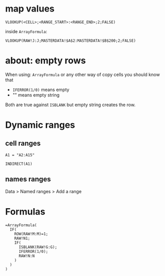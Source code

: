 # map values

    VLOOKUP(<CELL>;<RANGE_START>:<RANGE_END>;2;FALSE)

inside `ArrayFormula`:

    VLOOKUP(RAW!J:J;MASTERDATA!$A$2:MASTERDATA!$B$200;2;FALSE)

# about: empty rows

When using: `ArrayFormula` or any other way of copy cells you should know that

* `IFERROR(1/0)` means empty
* "" means empty string

Both are true against `ISBLANK` but empty string creates the row.


# Dynamic ranges

## cell ranges

    A1 = "A2:A15"

    INDIRECT(A1)

## names ranges

Data > Named ranges > Add a range



# Formulas

```
=ArrayFormula(
  IF(
    ROW(RAW!M:M)=1;
    RAW!N1;
    IF(
      ISBLANK(RAW!G:G);
      IFERROR(1/0);
      RAW!N:N
    )
  )
)
```
